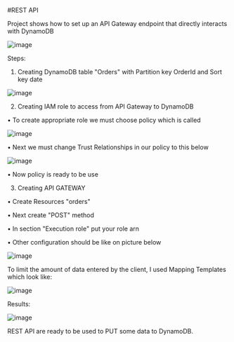 #REST API

Project shows how to set up an API Gateway endpoint that directly interacts with DynamoDB

![image](https://user-images.githubusercontent.com/60892908/132727620-98aff593-ffaa-4b9f-8b38-be7b7a9f09f5.png)


Steps:
1.	Creating DynamoDB table "Orders" with Partition key OrderId and Sort key date

 ![image](https://user-images.githubusercontent.com/60892908/132727667-20d5b13c-affb-4af6-9b67-f9588c872492.png)


2.	Creating IAM role to access from API Gateway to DynamoDB

 •	To create appropriate role we must choose policy which is called 

 ![image](https://user-images.githubusercontent.com/60892908/132727684-d279e2d7-7ee2-4dbe-8259-1b4ebb0afd0e.png)

 
 •	Next we must change Trust Relationships in our policy to this below

 ![image](https://user-images.githubusercontent.com/60892908/132727705-6c1ab221-b9df-4052-81ae-15bc32f3e69b.png)

 
 •	Now policy is ready to be use


3.	Creating API GATEWAY

 •	Create Resources "orders"

 •	Next create "POST" method

 •	In section "Execution role" put your role arn

 •	Other configuration should be like on picture below

 ![image](https://user-images.githubusercontent.com/60892908/132727734-79d9c912-67ca-48e2-9171-4a3a680c1cdf.png)

 

 To limit the amount of data entered by the client, I used Mapping Templates which look like:

 ![image](https://user-images.githubusercontent.com/60892908/132727769-41cbe644-52a5-4a45-b044-47d95425c086.png)




 
Results:

![image](https://user-images.githubusercontent.com/60892908/132728415-ce3b17da-eeca-444c-9aef-86dbe5a5e903.png)

 


REST API are ready to be used to PUT some data to DynamoDB.



 



